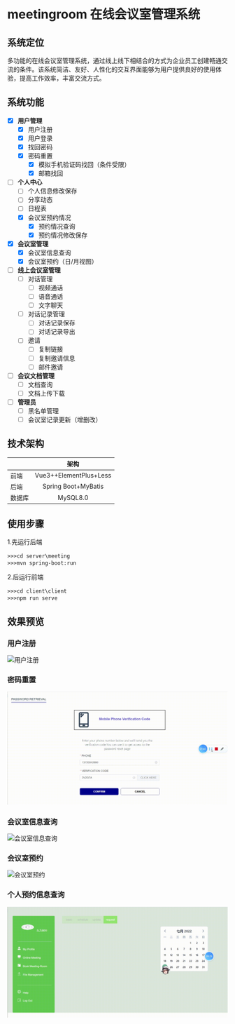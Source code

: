# meetingroom 在线会议室管理系统

## 系统定位
多功能的在线会议室管理系统，通过线上线下相结合的方式为企业员工创建畅通交流的条件。该系统简洁、友好、人性化的交互界面能够为用户提供良好的使用体验，提高工作效率，丰富交流方式。

## 系统功能
- [X] **用户管理**
  - [X] 用户注册
  - [X] 用户登录
  - [X] 找回密码
  - [X] 密码重置
    - [X] 模拟手机验证码找回（条件受限）
    - [X] 邮箱找回
  
- [ ] **个人中心**
  - [ ] 个人信息修改保存
  - [ ] 分享动态
  - [ ] 日程表
  - [X] 会议室预约情况
    - [X] 预约情况查询
    - [X] 预约情况修改保存
  
- [X] **会议室管理**
  - [X] 会议室信息查询
  - [X] 会议室预约（日/月视图）

- [ ] **线上会议室管理**
  - [ ] 对话管理
    - [ ] 视频通话
    - [ ] 语音通话
    - [ ] 文字聊天
  - [ ] 对话记录管理
    - [ ] 对话记录保存
    - [ ] 对话记录导出
  - [ ] 邀请
    - [ ] 复制链接
    - [ ] 复制邀请信息
    - [ ] 邮件邀请

- [ ] **会议文档管理**
  - [ ] 文档查询
  - [ ] 文档上传下载
  
- [ ] **管理员**
  - [ ] 黑名单管理
  - [ ] 会议室记录更新（增删改）
  
## 技术架构
|       |         架构            |
| :-----| :----------------------:|
| 前端  | Vue3++ElementPlus+Less  |
| 后端  | Spring Boot+MyBatis     |
| 数据库| MySQL8.0                |

## 使用步骤
1.先运行后端 
```
>>>cd server\meeting
>>>mvn spring-boot:run
```
2.后运行前端
```
>>>cd client\client
>>>npm run serve
```

## 效果预览
### 用户注册
![用户注册](https://github.com/G1-kiyo/meetingroom/blob/master/preview/1.gif)

### 密码重置
![密码重置](https://github.com/G1-kiyo/meetingroom/blob/master/preview/2.gif)

### 会议室信息查询
![会议室信息查询](https://github.com/G1-kiyo/meetingroom/blob/master/preview/3.gif)

### 会议室预约
![会议室预约](https://github.com/G1-kiyo/meetingroom/blob/master/preview/4.gif)

### 个人预约信息查询
![个人预约信息查询](https://github.com/G1-kiyo/meetingroom/blob/master/preview/5.gif)






  

    
  

